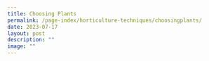 ```yaml
---
title: Choosing Plants
permalink: /page-index/horticulture-techniques/choosingplants/
date: 2023-07-17
layout: post
description: ""
image: ""
---
```

